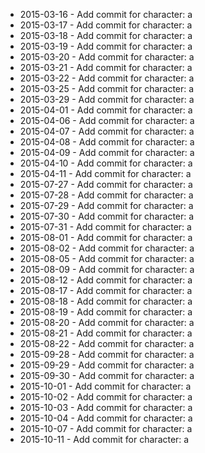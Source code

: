 - 2015-03-16 - Add commit for character: a
- 2015-03-17 - Add commit for character: a
- 2015-03-18 - Add commit for character: a
- 2015-03-19 - Add commit for character: a
- 2015-03-20 - Add commit for character: a
- 2015-03-21 - Add commit for character: a
- 2015-03-22 - Add commit for character: a
- 2015-03-25 - Add commit for character: a
- 2015-03-29 - Add commit for character: a
- 2015-04-01 - Add commit for character: a
- 2015-04-06 - Add commit for character: a
- 2015-04-07 - Add commit for character: a
- 2015-04-08 - Add commit for character: a
- 2015-04-09 - Add commit for character: a
- 2015-04-10 - Add commit for character: a
- 2015-04-11 - Add commit for character: a
- 2015-07-27 - Add commit for character: a
- 2015-07-28 - Add commit for character: a
- 2015-07-29 - Add commit for character: a
- 2015-07-30 - Add commit for character: a
- 2015-07-31 - Add commit for character: a
- 2015-08-01 - Add commit for character: a
- 2015-08-02 - Add commit for character: a
- 2015-08-05 - Add commit for character: a
- 2015-08-09 - Add commit for character: a
- 2015-08-12 - Add commit for character: a
- 2015-08-17 - Add commit for character: a
- 2015-08-18 - Add commit for character: a
- 2015-08-19 - Add commit for character: a
- 2015-08-20 - Add commit for character: a
- 2015-08-21 - Add commit for character: a
- 2015-08-22 - Add commit for character: a
- 2015-09-28 - Add commit for character: a
- 2015-09-29 - Add commit for character: a
- 2015-09-30 - Add commit for character: a
- 2015-10-01 - Add commit for character: a
- 2015-10-02 - Add commit for character: a
- 2015-10-03 - Add commit for character: a
- 2015-10-04 - Add commit for character: a
- 2015-10-07 - Add commit for character: a
- 2015-10-11 - Add commit for character: a
